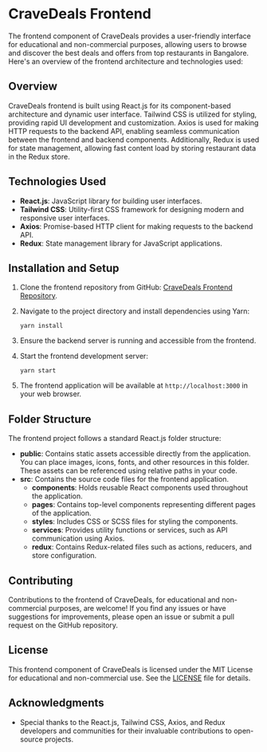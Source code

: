 # CraveDeals Frontend

The frontend component of CraveDeals provides a user-friendly interface for educational and non-commercial purposes, allowing users to browse and discover the best deals and offers from top restaurants in Bangalore. Here's an overview of the frontend architecture and technologies used:

## Overview

CraveDeals frontend is built using React.js for its component-based architecture and dynamic user interface. Tailwind CSS is utilized for styling, providing rapid UI development and customization. Axios is used for making HTTP requests to the backend API, enabling seamless communication between the frontend and backend components. Additionally, Redux is used for state management, allowing fast content load by storing restaurant data in the Redux store.

## Technologies Used

- **React.js**: JavaScript library for building user interfaces.
- **Tailwind CSS**: Utility-first CSS framework for designing modern and responsive user interfaces.
- **Axios**: Promise-based HTTP client for making requests to the backend API.
- **Redux**: State management library for JavaScript applications.

## Installation and Setup

1. Clone the frontend repository from GitHub: [CraveDeals Frontend Repository](https://github.com/akhilnandavara/crave-deals-frontend).
2. Navigate to the project directory and install dependencies using Yarn:

   ```
   yarn install
   ```

3. Ensure the backend server is running and accessible from the frontend.
4. Start the frontend development server:

   ```
   yarn start
   ```

5. The frontend application will be available at `http://localhost:3000` in your web browser.

## Folder Structure

The frontend project follows a standard React.js folder structure:

- **public**: Contains static assets accessible directly from the application. You can place images, icons, fonts, and other resources in this folder. These assets can be referenced using relative paths in your code.
- **src**: Contains the source code files for the frontend application.
  - **components**: Holds reusable React components used throughout the application.
  - **pages**: Contains top-level components representing different pages of the application.
  - **styles**: Includes CSS or SCSS files for styling the components.
  - **services**: Provides utility functions or services, such as API communication using Axios.
  - **redux**: Contains Redux-related files such as actions, reducers, and store configuration.

## Contributing

Contributions to the frontend of CraveDeals, for educational and non-commercial purposes, are welcome! If you find any issues or have suggestions for improvements, please open an issue or submit a pull request on the GitHub repository.

## License

This frontend component of CraveDeals is licensed under the MIT License for educational and non-commercial use. See the [LICENSE](LICENSE) file for details.

## Acknowledgments

- Special thanks to the React.js, Tailwind CSS, Axios, and Redux developers and communities for their invaluable contributions to open-source projects.